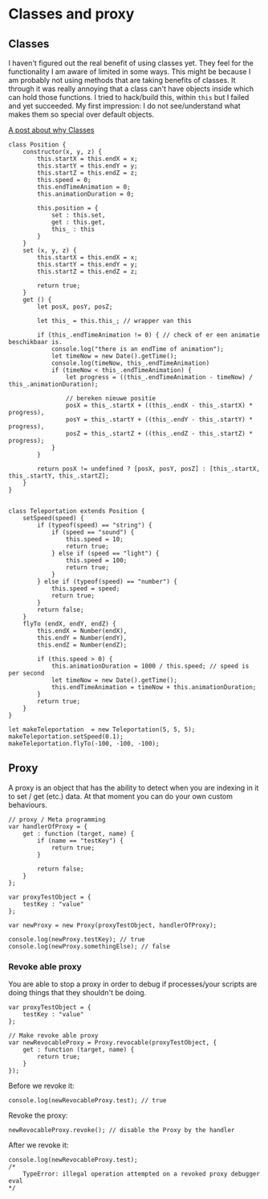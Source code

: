 
# Classes and proxy


## Classes
I haven't figured out the real benefit of using classes yet. They feel for the functionality I am aware of limited in some ways. This might be because I am probably not using methods that are taking benefits of classes. It through it was really annoying that a class can't have objects inside which can hold those functions. I tried to hack/build this, within `this` but I failed and yet succeeded. My first impression: I do not see/understand what makes them so special over default objects.

[A post about why Classes](https://stackoverflow.com/questions/30783217/why-should-i-use-es6-classes)

```JS
class Position {
    constructor(x, y, z) {
        this.startX = this.endX = x;
        this.startY = this.endY = y;
        this.startZ = this.endZ = z;
        this.speed = 0;
        this.endTimeAnimation = 0;
        this.animationDuration = 0;

        this.position = {
            set : this.set,
            get : this.get,
            this_ : this
        }
    }
    set (x, y, z) {
        this.startX = this.endX = x;
        this.startY = this.endY = y;
        this.startZ = this.endZ = z;

        return true;
    }
    get () {
        let posX, posY, posZ;

        let this_ = this.this_; // wrapper van this

        if (this_.endTimeAnimation != 0) { // check of er een animatie beschikbaar is.
            console.log("there is an endTime of animation");
            let timeNow = new Date().getTime();
            console.log(timeNow, this_.endTimeAnimation)
            if (timeNow < this_.endTimeAnimation) {
                let progress = ((this_.endTimeAnimation - timeNow) / this_.animationDuration);

                // bereken nieuwe positie
                posX = this_.startX + ((this_.endX - this_.startX) * progress),
                posY = this_.startY + ((this_.endY - this_.startY) * progress),
                posZ = this_.startZ + ((this_.endZ - this_.startZ) * progress);
            }
        }

        return posX != undefined ? [posX, posY, posZ] : [this_.startX, this_.startY, this_.startZ];
    }
}


class Teleportation extends Position {
    setSpeed(speed) {
        if (typeof(speed) == "string") {
            if (speed == "sound") {
                this.speed = 10;
                return true;
            } else if (speed == "light") {
                this.speed = 100;
                return true;
            }
        } else if (typeof(speed) == "number") {
            this.speed = speed;
            return true;
        }
        return false;
    }
    flyTo (endX, endY, endZ) {
        this.endX = Number(endX),
        this.endY = Number(endY),
        this.endZ = Number(endZ);

        if (this.speed > 0) {
            this.animationDuration = 1000 / this.speed; // speed is per second
            let timeNow = new Date().getTime();
            this.endTimeAnimation = timeNow + this.animationDuration;
        }
        return true;
    }
}

let makeTeleportation  = new Teleportation(5, 5, 5);
makeTeleportation.setSpeed(0.1);
makeTeleportation.flyTo(-100, -100, -100);
```

## Proxy

A proxy is an object that has the ability to detect when you are indexing in it to set / get (etc.) data. At that moment you can do your own custom behaviours.



```JS
// proxy / Meta programming
var handlerOfProxy = {
    get : function (target, name) {
        if (name == "testKey") {
            return true;
        }

        return false;
    }
};

var proxyTestObject = {
    testKey : "value"
};

var newProxy = new Proxy(proxyTestObject, handlerOfProxy);
```



```JS
console.log(newProxy.testKey); // true
console.log(newProxy.somethingElse); // false
```


### Revoke able proxy
You are able to stop a proxy in order to debug if processes/your scripts are doing things that they shouldn't be doing.

```JS
var proxyTestObject = {
    testKey : "value"
};

// Make revoke able proxy
var newRevocableProxy = Proxy.revocable(proxyTestObject, {
    get : function (target, name) {
        return true;
    }
});
```


Before we revoke it:
```JS
console.log(newRevocableProxy.test); // true

```


Revoke the proxy:
```JS
newRevocableProxy.revoke(); // disable the Proxy by the handler

```

After we revoke it:
```JS
console.log(newRevocableProxy.test);
/*
    TypeError: illegal operation attempted on a revoked proxy debugger eval
*/
```
